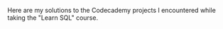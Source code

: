 Here are my solutions to the Codecademy projects I encountered while taking the "Learn SQL" course.
